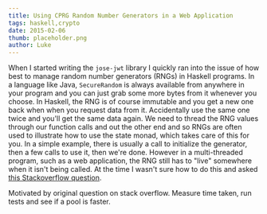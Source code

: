 ```yaml
---
title: Using CPRG Random Number Generators in a Web Application
tags: haskell,crypto
date: 2015-02-06
thumb: placeholder.png
author: Luke
---
```


When I started writing the `jose-jwt` library I quickly ran into the issue of how best to manage random number generators (RNGs) in Haskell programs. In a language like Java, `SecureRandom` is always available from anywhere in your program and you can just grab some more bytes from it whenever you choose. In Haskell, the RNG is of course immutable and you get a new one back when when you request data from it. Accidentally use the same one twice and you'll get the same data again. We need to thread the RNG values through our function calls and out the other end and so RNGs are often used to illustrate how to use the state monad, which takes care of this for you. In a simple example, there is usually a call to initialize the generator, then a few calls to use it, then we're done. However in a multi-threaded program, such as a web application, the RNG still has to "live" somewhere when it isn't being called. At the time I wasn't sure how to do this and asked [this Stackoverflow question][so-rng-question].

[so-rng-question]: http://stackoverflow.com/questions/16024461/managing-cryptographic-random-number-generators-in-a-haskell-web-application

Motivated by original question on stack overflow. Measure time taken, run tests and see if a pool is faster.

